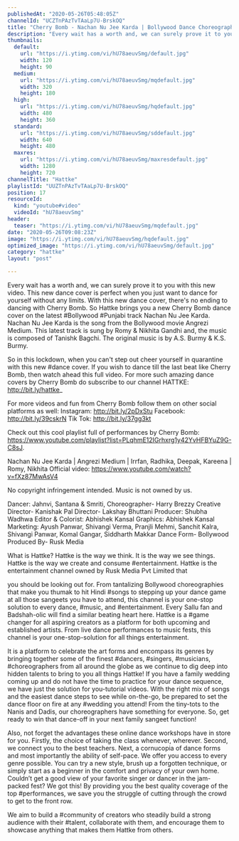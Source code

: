 ```yaml
---
publishedAt: "2020-05-26T05:48:05Z"
channelId: "UCZTnPAzTvTAaLp7U-BrskOQ"
title: "Cherry Bomb - Nachan Nu Jee Karda | Bollywood Dance Choreography | Hattke​"
description: "Every wait has a worth and, we can surely prove it to you with this new video. This new dance cover is perfect when you just want to dance for yourself without any limits. With this new dance cover, there's no ending to dancing with Cherry Bomb. So Hattke brings you a new Cherry Bomb dance cover on the latest #Bollywood #Punjabi track Nachan Nu Jee Karda. Nachan Nu Jee Karda is the song from the Bollywood movie Angrezi Medium. This latest track is sung by Romy & Nikhita Gandhi and, the music is composed of Tanishk Bagchi. The original music is by A.S. Burmy & K.S. Burmy.\n\nSo in this lockdown, when you can't step out cheer yourself in quarantine with this new #dance cover. If you wish to dance till the last beat like Cherry Bomb, then watch ahead this full video. For more such amazing dance covers by Cherry Bomb do subscribe to our channel HATTKE: http://bit.ly/hattke_\n\nFor more videos and fun from Cherry Bomb follow them on other social platforms as well: Instagram: http://bit.ly/2pDxStu \nFacebook: http://bit.ly/39cskrN \nTik Tok: http://bit.ly/37gg3kt\n\nCheck out this cool playlist full of performances by Cherry Bomb: https://www.youtube.com/playlist?list=PLqhmE12IGrhxrg1y42YvHFBYuZ9G-C8sJ.\n\nNachan Nu Jee Karda | Angrezi Medium | Irrfan, Radhika, Deepak, Kareena | Romy, Nikhita Official video: https://www.youtube.com/watch?v=fXz87MwAsV4\n\nNo copyright infringement intended. Music is not owned by us.\n\nDancer: Jahnvi, Santana & Smriti,\nChoreographer- Harry Brezzy\nCreative Director- Kanishak Pal\nDirector- Lakshay Bhuttani\nProducer: Shubha Wadhwa\nEditor & Colorist: Abhishek Kansal\nGraphics: Abhishek Kansal\nMarketing: Ayush Panwar, Shivangi Verma, Pranjli Mehmi, Sanchit Kalra, Shivangi Panwar, Komal Gangar, Siddharth Makkar\nDance Form- Bollywood\nProduced By- Rusk Media\n\nWhat is Hattke? Hattke is the way we think. It is the way we see things. Hattke is the way we create and consume #entertainment. Hattke is the entertainment channel owned by Rusk Media Pvt Limited that\n\nyou should be looking out for. From tantalizing Bollywood choreographies that make you thumak to hit Hindi #songs to stepping up your dance game at all those sangeets you have to attend, this channel is your one-stop solution to every dance, #music, and #entertainment. Every Sallu fan and Badshah-olic will find a similar beating heart here. Hattke is a #game changer for all aspiring creators as a platform for both upcoming and established artists. From live dance performances to music fests, this channel is your one-stop-solution for all things entertainment.\n\nIt is a platform to celebrate the art forms and encompass its genres by bringing together some of the finest #dancers, #singers, #musicians, #choreographers from all around the globe as we continue to dig deep into hidden talents to bring to you all things Hattke! If you have a family wedding coming up and do not have the time to practice for your dance sequence, we have just the solution for you-tutorial videos. With the right mix of songs and the easiest dance steps to see while on-the-go, be prepared to set the dance floor on fire at any #wedding you attend! From the tiny-tots to the Nanis and Dadis, our choreographers have something for everyone. So, get ready to win that dance-off in your next family sangeet function!\n\nAlso, not forget the advantages these online dance workshops have in store for you. Firstly, the choice of taking the class whenever, wherever. Second, we connect you to the best teachers. Next, a cornucopia of dance forms and most importantly the ability of self-pace. We offer you access to every genre possible. You can try a new style, brush up a forgotten technique, or simply start as a beginner in the comfort and privacy of your own home. Couldn’t get a good view of your favorite singer or dancer in the jam-packed fest? We got this! By providing you the best quality coverage of the top #performances, we save you the struggle of cutting through the crowd to get to the front row.\n\nWe aim to build a #community of creators who steadily build a strong audience with their #talent, collaborate with them, and encourage them to showcase anything that makes them Hattke from others."
thumbnails:
  default:
    url: "https://i.ytimg.com/vi/hU78aeuvSmg/default.jpg"
    width: 120
    height: 90
  medium:
    url: "https://i.ytimg.com/vi/hU78aeuvSmg/mqdefault.jpg"
    width: 320
    height: 180
  high:
    url: "https://i.ytimg.com/vi/hU78aeuvSmg/hqdefault.jpg"
    width: 480
    height: 360
  standard:
    url: "https://i.ytimg.com/vi/hU78aeuvSmg/sddefault.jpg"
    width: 640
    height: 480
  maxres:
    url: "https://i.ytimg.com/vi/hU78aeuvSmg/maxresdefault.jpg"
    width: 1280
    height: 720
channelTitle: "Hattke"
playlistId: "UUZTnPAzTvTAaLp7U-BrskOQ"
position: 17
resourceId:
  kind: "youtube#video"
  videoId: "hU78aeuvSmg"
header:
  teaser: "https://i.ytimg.com/vi/hU78aeuvSmg/mqdefault.jpg"
date: "2020-05-26T09:08:23Z"
image: "https://i.ytimg.com/vi/hU78aeuvSmg/hqdefault.jpg"
optimized_image: "https://i.ytimg.com/vi/hU78aeuvSmg/default.jpg"
category: "hattke"
layout: "post"

---
```

Every wait has a worth and, we can surely prove it to you with this new video. This new dance cover is perfect when you just want to dance for yourself without any limits. With this new dance cover, there's no ending to dancing with Cherry Bomb. So Hattke brings you a new Cherry Bomb dance cover on the latest #Bollywood #Punjabi track Nachan Nu Jee Karda. Nachan Nu Jee Karda is the song from the Bollywood movie Angrezi Medium. This latest track is sung by Romy & Nikhita Gandhi and, the music is composed of Tanishk Bagchi. The original music is by A.S. Burmy & K.S. Burmy.

So in this lockdown, when you can't step out cheer yourself in quarantine with this new #dance cover. If you wish to dance till the last beat like Cherry Bomb, then watch ahead this full video. For more such amazing dance covers by Cherry Bomb do subscribe to our channel HATTKE: http://bit.ly/hattke_

For more videos and fun from Cherry Bomb follow them on other social platforms as well: Instagram: http://bit.ly/2pDxStu 
Facebook: http://bit.ly/39cskrN 
Tik Tok: http://bit.ly/37gg3kt

Check out this cool playlist full of performances by Cherry Bomb: https://www.youtube.com/playlist?list=PLqhmE12IGrhxrg1y42YvHFBYuZ9G-C8sJ.

Nachan Nu Jee Karda | Angrezi Medium | Irrfan, Radhika, Deepak, Kareena | Romy, Nikhita Official video: https://www.youtube.com/watch?v=fXz87MwAsV4

No copyright infringement intended. Music is not owned by us.

Dancer: Jahnvi, Santana & Smriti,
Choreographer- Harry Brezzy
Creative Director- Kanishak Pal
Director- Lakshay Bhuttani
Producer: Shubha Wadhwa
Editor & Colorist: Abhishek Kansal
Graphics: Abhishek Kansal
Marketing: Ayush Panwar, Shivangi Verma, Pranjli Mehmi, Sanchit Kalra, Shivangi Panwar, Komal Gangar, Siddharth Makkar
Dance Form- Bollywood
Produced By- Rusk Media

What is Hattke? Hattke is the way we think. It is the way we see things. Hattke is the way we create and consume #entertainment. Hattke is the entertainment channel owned by Rusk Media Pvt Limited that

you should be looking out for. From tantalizing Bollywood choreographies that make you thumak to hit Hindi #songs to stepping up your dance game at all those sangeets you have to attend, this channel is your one-stop solution to every dance, #music, and #entertainment. Every Sallu fan and Badshah-olic will find a similar beating heart here. Hattke is a #game changer for all aspiring creators as a platform for both upcoming and established artists. From live dance performances to music fests, this channel is your one-stop-solution for all things entertainment.

It is a platform to celebrate the art forms and encompass its genres by bringing together some of the finest #dancers, #singers, #musicians, #choreographers from all around the globe as we continue to dig deep into hidden talents to bring to you all things Hattke! If you have a family wedding coming up and do not have the time to practice for your dance sequence, we have just the solution for you-tutorial videos. With the right mix of songs and the easiest dance steps to see while on-the-go, be prepared to set the dance floor on fire at any #wedding you attend! From the tiny-tots to the Nanis and Dadis, our choreographers have something for everyone. So, get ready to win that dance-off in your next family sangeet function!

Also, not forget the advantages these online dance workshops have in store for you. Firstly, the choice of taking the class whenever, wherever. Second, we connect you to the best teachers. Next, a cornucopia of dance forms and most importantly the ability of self-pace. We offer you access to every genre possible. You can try a new style, brush up a forgotten technique, or simply start as a beginner in the comfort and privacy of your own home. Couldn’t get a good view of your favorite singer or dancer in the jam-packed fest? We got this! By providing you the best quality coverage of the top #performances, we save you the struggle of cutting through the crowd to get to the front row.

We aim to build a #community of creators who steadily build a strong audience with their #talent, collaborate with them, and encourage them to showcase anything that makes them Hattke from others.
